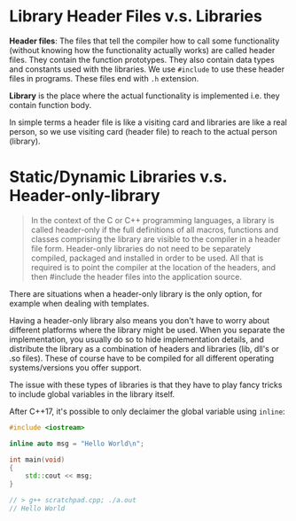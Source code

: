 # Library Header Files v.s. Libraries

**Header files**: The files that tell the compiler how to call some functionality (without knowing how the functionality actually works) are called header files. They contain the function prototypes. They also contain data types and constants used with the libraries. We use `#include` to use these header files in programs. These files end with `.h` extension.

**Library** is the place where the actual functionality is implemented i.e. they contain function body. 

In simple terms a header file is like a visiting card and libraries are like a real person, so we use visiting card (header file) to reach to the actual person (library).

# Static/Dynamic Libraries v.s. Header-only-library

> In the context of the C or C++ programming languages, a library is called header-only if the full definitions of all macros, functions and classes comprising the library are visible to the compiler in a header file form. Header-only libraries do not need to be separately compiled, packaged and installed in order to be used. All that is required is to point the compiler at the location of the headers, and then #include the header files into the application source.

There are situations when a header-only library is the only option, for example when dealing with templates.

Having a header-only library also means you don't have to worry about different platforms where the library might be used. When you separate the implementation, you usually do so to hide implementation details, and distribute the library as a combination of headers and libraries (lib, dll's or .so files). These of course have to be compiled for all different operating systems/versions you offer support.

The issue with these types of libraries is that they have to play fancy tricks to include global variables in the library itself. 

After C++17, it's possible to only declaimer the global variable using `inline`:
```cpp	
#include <iostream>

inline auto msg = "Hello World\n";

int main(void)
{
    std::cout << msg;
}

// > g++ scratchpad.cpp; ./a.out
// Hello World
```